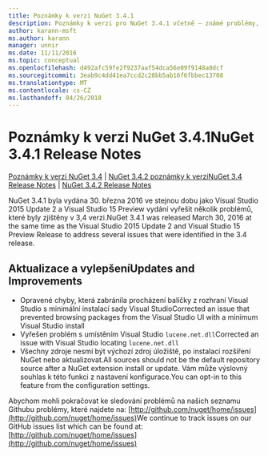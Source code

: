 ```yaml
---
title: Poznámky k verzi NuGet 3.4.1
description: Poznámky k verzi pro NuGet 3.4.1 včetně – známé problémy, opravy chyb, přidaných funkcí a chcete.
author: karann-msft
ms.author: karann
manager: unnir
ms.date: 11/11/2016
ms.topic: conceptual
ms.openlocfilehash: d492afc59fe2f9237aaf54dca56e09f9148a0dcf
ms.sourcegitcommit: 3eab9c4dd41ea7ccd2c28bb5ab16f6fbbec13708
ms.translationtype: MT
ms.contentlocale: cs-CZ
ms.lasthandoff: 04/26/2018
---
```

# <a name="nuget-341-release-notes"></a><span data-ttu-id="5fa5f-103">Poznámky k verzi NuGet 3.4.1</span><span class="sxs-lookup"><span data-stu-id="5fa5f-103">NuGet 3.4.1 Release Notes</span></span>

<span data-ttu-id="5fa5f-104">[Poznámky k verzi NuGet 3.4](../release-notes/nuget-3.4.md) | [NuGet 3.4.2 poznámky k verzi](../release-notes/nuget-3.4.2.md)</span><span class="sxs-lookup"><span data-stu-id="5fa5f-104">[NuGet 3.4 Release Notes](../release-notes/nuget-3.4.md) | [NuGet 3.4.2 Release Notes](../release-notes/nuget-3.4.2.md)</span></span>

<span data-ttu-id="5fa5f-105">NuGet 3.4.1 byla vydána 30. března 2016 ve stejnou dobu jako Visual Studio 2015 Update 2 a Visual Studio 15 Preview vydání vyřešit několik problémů, které byly zjištěny v 3,4 verzi.</span><span class="sxs-lookup"><span data-stu-id="5fa5f-105">NuGet 3.4.1 was released March 30, 2016 at the same time as the Visual Studio 2015 Update 2 and Visual Studio 15 Preview Release to address several issues that were identified in the 3.4 release.</span></span>

## <a name="updates-and-improvements"></a><span data-ttu-id="5fa5f-106">Aktualizace a vylepšení</span><span class="sxs-lookup"><span data-stu-id="5fa5f-106">Updates and Improvements</span></span>

* <span data-ttu-id="5fa5f-107">Opravené chyby, která zabránila procházení balíčky z rozhraní Visual Studio s minimální instalací sady Visual Studio</span><span class="sxs-lookup"><span data-stu-id="5fa5f-107">Corrected an issue that prevented browsing packages from the Visual Studio UI with a minimum Visual Studio install</span></span>
* <span data-ttu-id="5fa5f-108">Vyřešen problém s umístěním Visual Studio `lucene.net.dll`</span><span class="sxs-lookup"><span data-stu-id="5fa5f-108">Corrected an issue with Visual Studio locating `lucene.net.dll`</span></span>
* <span data-ttu-id="5fa5f-109">Všechny zdroje nesmí být výchozí zdroj úložiště, po instalaci rozšíření NuGet nebo aktualizovat.</span><span class="sxs-lookup"><span data-stu-id="5fa5f-109">All sources should not be the default repository source after a NuGet extension install or update.</span></span>  <span data-ttu-id="5fa5f-110">Vám může výslovný souhlas k této funkci z nastavení konfigurace.</span><span class="sxs-lookup"><span data-stu-id="5fa5f-110">You can opt-in to this feature from the configuration settings.</span></span>

<span data-ttu-id="5fa5f-111">Abychom mohli pokračovat ke sledování problémů na našich seznamu Githubu problémy, které najdete na: [http://github.com/nuget/home/issues](http://github.com/nuget/home/issues)</span><span class="sxs-lookup"><span data-stu-id="5fa5f-111">We continue to track issues on our GitHub issues list which can be found at: [http://github.com/nuget/home/issues](http://github.com/nuget/home/issues)</span></span>